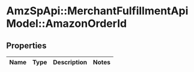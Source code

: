# AmzSpApi::MerchantFulfillmentApiModel::AmazonOrderId

## Properties
Name | Type | Description | Notes
------------ | ------------- | ------------- | -------------


